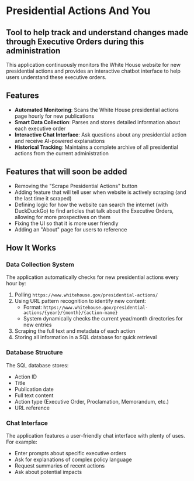 # Presidential Actions And You
## Tool to help track and understand changes made through Executive Orders during this administration

This application continuously monitors the White House website for new presidential actions and provides an interactive chatbot interface to help users understand these executive orders.

## Features

- **Automated Monitoring**: Scans the White House presidential actions page hourly for new publications
- **Smart Data Collection**: Parses and stores detailed information about each executive order
- **Interactive Chat Interface**: Ask questions about any presidential action and receive AI-powered explanations
- **Historical Tracking**: Maintains a complete archive of all presidential actions from the current administration

## Features that will soon be added
- Removing the "Scrape Presidential Actions" button 
- Adding feature that will tell user when website is actively scraping (and the last time it scraped)
- Defining logic for how the website can search the internet (with DuckDuckGo) to find articles that talk about the Executive Orders, allowing for more prospectives on them
- Fixing the UI so that it is more user friendly
- Adding an "About" page for users to reference

## How It Works

### Data Collection System

The application automatically checks for new presidential actions every hour by:

1. Polling `https://www.whitehouse.gov/presidential-actions/`
2. Using URL pattern recognition to identify new content:
   - Format: `https://www.whitehouse.gov/presidential-actions/{year}/{month}/{action-name}`
   - System dynamically checks the current year/month directories for new entries
3. Scraping the full text and metadata of each action
4. Storing all information in a SQL database for quick retrieval

### Database Structure

The SQL database stores:
- Action ID
- Title
- Publication date
- Full text content
- Action type (Executive Order, Proclamation, Memorandum, etc.)
- URL reference

### Chat Interface

The application features a user-friendly chat interface with plenty of uses. For example:
- Enter prompts about specific executive orders
- Ask for explanations of complex policy language
- Request summaries of recent actions
- Ask about potential impacts